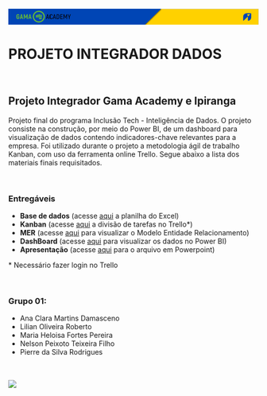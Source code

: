 ![Header ipiranga](https://github.com/Lilianor/projeto_final_ipiranga/blob/master/image.png?raw=true)

<h1>PROJETO INTEGRADOR DADOS</h1>

<br>

<h2>Projeto Integrador Gama Academy e Ipiranga</h2>
<p>Projeto final do programa Inclusão Tech - Inteligência de Dados. O projeto consiste na construção, por meio do Power BI, de um dashboard para visualização de dados contendo indicadores-chave relevantes para a empresa. Foi utilizado durante o projeto a metodologia ágil de trabalho Kanban, com uso da ferramenta online Trello. Segue abaixo a lista dos materiais finais requisitados.</p>

<br>

<h3>Entregáveis</h3>
<ul>
  <li><b>Base de dados</b> (acesse <a href="https://github.com/Lilianor/projeto_final_ipiranga/blob/README.md/data_export_v1.csv" target="_blank">aqui</a> a planilha do Excel)</li>
  <li><b>Kanban</b> (acesse <a href="https://trello.com/b/P5cRc8ro/gama-academy-projeto-ipp" target="_blank">aqui</a> a divisão de tarefas no Trello*)
  <li><b>MER</b> (acesse <a href="https://github.com/Lilianor/projeto_final_ipiranga/blob/README.md/DIAGRAMA.png" target="_blank">aqui</a> para visualizar o Modelo Entidade Relacionamento)</li>
  <li><b>DashBoard</b> (acesse <a href="" target="_blank">aqui</a> para visualizar os dados no Power BI)
  <li><b>Apresentação</b> (acesse <a href="" target="_blank">aqui</a> para o arquivo em Powerpoint) 
</ul>
<p>* Necessário fazer login no Trello</p> 

<br>

<h3>Grupo 01:</h3>
<ul> 
  <li>Ana Clara Martins Damasceno 
    <a href="https://github.com/anaclaradamasceno">
      <img src="" width="20">
    </a>
  </li>
  <li>Lilian Oliveira Roberto
    <a href="https://github.com/Lilianor">
      <img src="" width="20">
    </a>
  </li>
  <li>Maria Heloisa Fortes Pereira 
    <a href="">
      <img src="" width="20">
    </a>
  </li>
  <li>Nelson Peixoto Teixeira Filho 
    <a href="">
      <img src="" width="20">
    </a>
  </li>
  <li>Pierre da Silva Rodrigues
    <a href="https://github.com/PierreRodrigues">
      <img src="" width="20">
    </a>
  </li>
</ul>

<br>
<br>
<img src="https://i.ibb.co/1JdWqQn/bannerinferiorreadme.png">

